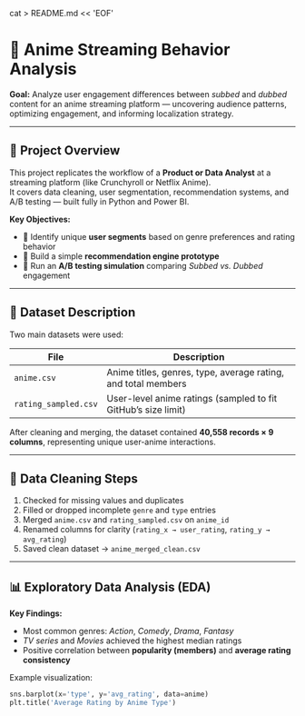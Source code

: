 cat > README.md << 'EOF'
# 🎥 Anime Streaming Behavior Analysis  

**Goal:** Analyze user engagement differences between *subbed* and *dubbed* content for an anime streaming platform — uncovering audience patterns, optimizing engagement, and informing localization strategy.  

---

## 🧠 Project Overview  

This project replicates the workflow of a **Product or Data Analyst** at a streaming platform (like Crunchyroll or Netflix Anime).  
It covers data cleaning, user segmentation, recommendation systems, and A/B testing — built fully in Python and Power BI.  

**Key Objectives:**  
- 🧩 Identify unique **user segments** based on genre preferences and rating behavior  
- 🤖 Build a simple **recommendation engine prototype**  
- 🧪 Run an **A/B testing simulation** comparing *Subbed vs. Dubbed* engagement  

---

## 📂 Dataset Description  

Two main datasets were used:  

| File | Description |
|------|--------------|
| `anime.csv` | Anime titles, genres, type, average rating, and total members |
| `rating_sampled.csv` | User-level anime ratings (sampled to fit GitHub’s size limit) |

After cleaning and merging, the dataset contained **40,558 records × 9 columns**, representing unique user-anime interactions.

---

## 🧹 Data Cleaning Steps  

1. Checked for missing values and duplicates  
2. Filled or dropped incomplete `genre` and `type` entries  
3. Merged `anime.csv` and `rating_sampled.csv` on `anime_id`  
4. Renamed columns for clarity (`rating_x → user_rating`, `rating_y → avg_rating`)  
5. Saved clean dataset → `anime_merged_clean.csv`  

---

## 📊 Exploratory Data Analysis (EDA)  

**Key Findings:**  
- Most common genres: *Action*, *Comedy*, *Drama*, *Fantasy*  
- *TV series* and *Movies* achieved the highest median ratings  
- Positive correlation between **popularity (members)** and **average rating consistency**  

Example visualization:  
```python
sns.barplot(x='type', y='avg_rating', data=anime)
plt.title('Average Rating by Anime Type')
